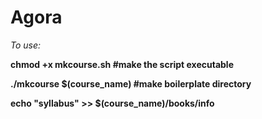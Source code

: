 # Agora

*To use:*

**chmod +x mkcourse.sh       #make the script executable** 

**./mkcourse $(course_name)  #make boilerplate directory**

**echo "syllabus" >> $(course_name)/books/info**
